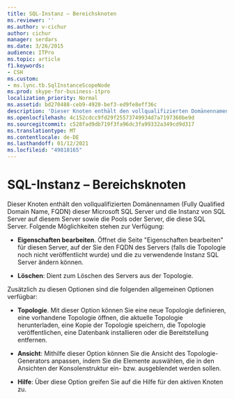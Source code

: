 ```yaml
---
title: SQL-Instanz – Bereichsknoten
ms.reviewer: ''
ms.author: v-cichur
author: cichur
manager: serdars
ms.date: 3/26/2015
audience: ITPro
ms.topic: article
f1.keywords:
- CSH
ms.custom:
- ms.lync.tb.SqlInstanceScopeNode
ms.prod: skype-for-business-itpro
localization_priority: Normal
ms.assetid: bd270488-ceb9-4920-bef3-ed9fe8eff36c
description: 'Dieser Knoten enthält den vollqualifizierten Domänennamen (Fully Qualified Domain Name, FQDN) dieser Microsoft SQL Server und die Instanz von SQL Server auf diesem Server sowie die Pools oder Server, die diese SQL Server. Folgende Möglichkeiten stehen zur Verfügung:'
ms.openlocfilehash: 4c152cdcc9fd29f25573749934d7a7197360be9d
ms.sourcegitcommit: c528fad9db719f3fa96dc3fa99332a349cd9d317
ms.translationtype: MT
ms.contentlocale: de-DE
ms.lasthandoff: 01/12/2021
ms.locfileid: "49818165"
---
```

# <a name="sql-instance-scope-node"></a>SQL-Instanz – Bereichsknoten
 
Dieser Knoten enthält den vollqualifizierten Domänennamen (Fully Qualified Domain Name, FQDN) dieser Microsoft SQL Server und die Instanz von SQL Server auf diesem Server sowie die Pools oder Server, die diese SQL Server. Folgende Möglichkeiten stehen zur Verfügung:
  
- **Eigenschaften bearbeiten**. Öffnet  die Seite "Eigenschaften bearbeiten" für diesen Server, auf der Sie den FQDN des Servers (falls die Topologie noch nicht veröffentlicht wurde) und die zu verwendende Instanz SQL Server ändern können.
    
- **Löschen**: Dient zum Löschen des Servers aus der Topologie.
    
Zusätzlich zu diesen Optionen sind die folgenden allgemeinen Optionen verfügbar:
  
- **Topologie**. Mit dieser Option können Sie eine neue Topologie definieren, eine vorhandene Topologie öffnen, die aktuelle Topologie herunterladen, eine Kopie der Topologie speichern, die Topologie veröffentlichen, eine Datenbank installieren oder die Bereitstellung entfernen.
    
- **Ansicht**: Mithilfe dieser Option können Sie die Ansicht des Topologie-Generators anpassen, indem Sie die Elemente auswählen, die in den Ansichten der Konsolenstruktur ein- bzw. ausgeblendet werden sollen.
    
- **Hilfe**: Über diese Option greifen Sie auf die Hilfe für den aktiven Knoten zu.
    

